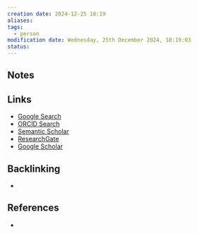 ```yaml
---
creation date: 2024-12-25 18:19
aliases: 
tags:
  - person
modification date: Wednesday, 25th December 2024, 18:19:03
status:
---
```


## Notes

## Links

- [Google Search](https://www.google.com/search?q=Shlomit+Yuval-Greenberg)
- [ORCID Search](https://orcid.org/orcid-search/search?searchQuery=Shlomit%20Yuval-Greenberg)
- [Semantic Scholar](https://www.semanticscholar.org/search?q=Shlomit%20Yuval-Greenberg&sort=relevance)
- [ResearchGate](https://www.researchgate.net/search?q=Shlomit%20Yuval-Greenberg)
- [Google Scholar](https://scholar.google.com/scholar?q=Shlomit+Yuval-Greenberg)

## Backlinking
+ 

## References
+ 
